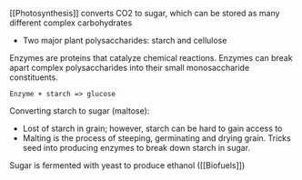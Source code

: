 [[Photosynthesis]] converts CO2 to sugar, which can be stored as many different complex carbohydrates
- Two major plant polysaccharides: starch and cellulose

Enzymes are proteins that catalyze chemical reactions. Enzymes can break apart complex polysaccharides into their small monosaccharide constituents. 
```
Enzyme + starch => glucose
```

Converting starch to sugar (maltose):
- Lost of starch in grain; however, starch can be hard to gain access to
- Malting is the process of steeping, germinating and drying grain. Tricks seed into producing enzymes to break down starch in sugar. 

Sugar is fermented with yeast to produce ethanol ([[Biofuels]])
